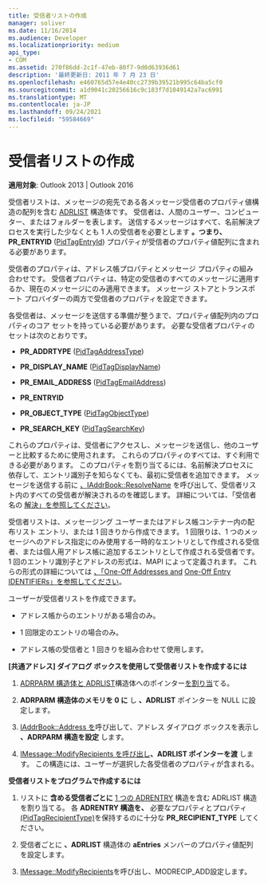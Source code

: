 ```yaml
---
title: 受信者リストの作成
manager: soliver
ms.date: 11/16/2014
ms.audience: Developer
ms.localizationpriority: medium
api_type:
- COM
ms.assetid: 270f86dd-2c1f-47eb-80f7-9d0d63936d61
description: '最終更新日: 2011 年 7 月 23 日'
ms.openlocfilehash: e460765d57e4e40cc2739b39521b995c64ba5cf0
ms.sourcegitcommit: a1d9041c20256616c9c183f7d1049142a7ac6991
ms.translationtype: MT
ms.contentlocale: ja-JP
ms.lasthandoff: 09/24/2021
ms.locfileid: "59584669"
---
```

# <a name="creating-a-recipient-list"></a>受信者リストの作成

  
  
**適用対象**: Outlook 2013 | Outlook 2016 
  
受信者リストは、メッセージの宛先である各メッセージ受信者のプロパティ値構造の配列を含む [ADRLIST](adrlist.md) 構造体です。 受信者は、人間のユーザー、コンピューター、またはフォルダーを表します。 送信するメッセージはすべて、名前解決プロセスを実行した少なくとも 1 人の受信者を必要とします **。つまり、PR_ENTRYID** ([PidTagEntryId](pidtagentryid-canonical-property.md)) プロパティが受信者のプロパティ値配列に含まれる必要があります。 
  
受信者のプロパティは、アドレス帳プロパティとメッセージ プロパティの組み合わせです。 受信者プロパティは、特定の受信者のすべてのメッセージに適用するか、現在のメッセージにのみ適用できます。 メッセージ ストアとトランスポート プロバイダーの両方で受信者のプロパティを設定できます。 
  
各受信者は、メッセージを送信する準備が整うまで、プロパティ値配列内のプロパティのコア セットを持っている必要があります。 必要な受信者プロパティのセットは次のとおりです。
  
- **PR_ADDRTYPE** ([PidTagAddressType](pidtagaddresstype-canonical-property.md)) 
    
- **PR_DISPLAY_NAME** ([PidTagDisplayName](pidtagdisplayname-canonical-property.md)) 
    
- **PR_EMAIL_ADDRESS** ([PidTagEmailAddress](pidtagemailaddress-canonical-property.md)) 
    
- **PR_ENTRYID**
    
- **PR_OBJECT_TYPE** ([PidTagObjectType](pidtagobjecttype-canonical-property.md)) 
    
- **PR_SEARCH_KEY** ([PidTagSearchKey](pidtagsearchkey-canonical-property.md)) 
    
これらのプロパティは、受信者にアクセスし、メッセージを送信し、他のユーザーと比較するために使用されます。 これらのプロパティのすべては、すぐ利用できる必要があります。 このプロパティを割り当てるには、名前解決プロセスに依存して、エントリ識別子を知らなくても、最初に受信者を追加できます。 メッセージを送信する前に [、IAddrBook::ResolveName](iaddrbook-resolvename.md) を呼び出して、受信者リスト内のすべての受信者が解決されるのを確認します。 詳細については、「受信者名の [解決」を参照してください](resolving-a-recipient-name.md)。
  
受信者リストは、メッセージング ユーザーまたはアドレス帳コンテナー内の配布リスト エントリ、または 1 回きりから作成できます。 1 回限りは、1 つのメッセージへのアドレス指定にのみ使用する一時的なエントリとして作成される受信者、または個人用アドレス帳に追加するエントリとして作成される受信者です。 1 回のエントリ識別子とアドレスの形式は、MAPI によって定義されます。 これらの形式の詳細については [、「One-Off Addresses and](one-off-addresses.md) [One-Off Entry IDENTIFIERs」を参照してください](one-off-entry-identifiers.md)。
  
ユーザーが受信者リストを作成できます。
  
- アドレス帳からのエントリがある場合のみ。
    
- 1 回限定のエントリの場合のみ。
    
- アドレス帳の受信者と 1 回きりを組み合わせて使用します。
    
 **[共通アドレス] ダイアログ ボックスを使用して受信者リストを作成するには**
  
1. [ADRPARM 構造体と ADRLIST](adrparm.md)構造体へのポインター[を割り当](adrlist.md)てる。 
    
2. **ADRPARM 構造体のメモリを 0 に** し **、ADRLIST** ポインターを NULL に設定します。 
    
3. [IAddrBook::Address を](iaddrbook-address.md)呼び出して、アドレス ダイアログ ボックスを表示し **、ADRPARM 構造を設定** します。 
    
4. [IMessage::ModifyRecipients を呼び出し](imessage-modifyrecipients.md)**、ADRLIST ポインターを渡** します。 この構造には、ユーザーが選択した各受信者のプロパティが含まれる。 
    
 **受信者リストをプログラムで作成するには**
  
1. リストに **含める受信者ごとに** [1 つの ADRENTRY](adrentry.md) 構造を含む ADRLIST 構造を割り当てる。 各 **ADRENTRY 構造を、** 必要なプロパティとプロパティ [(PidTagRecipientType)](pidtagrecipienttype-canonical-property.md)を保持するのに十分な **PR_RECIPIENT_TYPE** してください。
    
2. 受信者ごとに **、ADRLIST** 構造体の **aEntries** メンバーのプロパティ値配列を設定します。 
    
3. [IMessage::ModifyRecipients](imessage-modifyrecipients.md)を呼び出し、MODRECIP_ADD設定します。 
    

